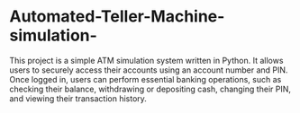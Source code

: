 # Automated-Teller-Machine-simulation-
This project is a simple ATM simulation system written in Python. It allows users to securely access their accounts using an account number and PIN. Once logged in, users can perform essential banking operations, such as checking their balance, withdrawing or depositing cash, changing their PIN, and viewing their transaction history.
